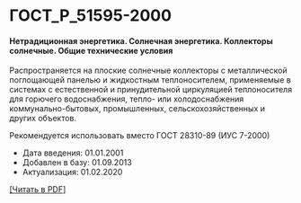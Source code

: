 # ГОСТ_Р_51595-2000

#### Нетрадиционная энергетика. Солнечная энергетика. Коллекторы солнечные. Общие технические условия

Распространяется на плоские солнечные коллекторы с металлической поглощающей панелью и жидкостным теплоносителем, применяемые в системах с естественной и принудительной циркуляцией теплоносителя для горючего водоснабжения, тепло- или холодоснабжения коммунально-бытовых, промышленных, сельскохозяйственных и других объектов.

Рекомендуется использовать вместо ГОСТ 28310-89 (ИУС 7-2000)

- Дата введения: 01.01.2001
- Добавлен в базу: 01.09.2013
- Актуализация: 01.02.2020

<a href="https://standartgost.ru/g/ГОСТ_Р_51595-2000.pdf">[Читать в PDF]</a>